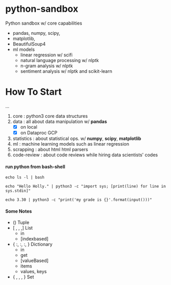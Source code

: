 # python-sandbox
Python sandbox w/ core capabilities 
* pandas, numpy, scipy, 
* matplotlib, 
* BeautifulSoup4
* ml models
   * linear regression w/ scifi
   * natural language processing w/ nlptk
   * n-gram analysis w/ nlptk
   * sentiment analysis w/ nlptk and scikit-learn
   

# How To Start
...

1. core : python3 core data structures
2. data : all about data manipulation w/ **pandas** 
   - [x] on local
   - [x] on Dataproc GCP
3. statistics : about statistical ops. w/ **numpy**, **scipy**, **matplotlib**
4. ml : machine learning models such as linear regression
5. scrapping : about html html parsers
5. code-review : about code reviews while hiring data scientists' codes 

#### run python from bash-shell

 `echo ls -l | bash`

 `echo "Hello Holly." | python3 -c "import sys; [print(line) for line in sys.stdin]"`

 `echo 3.30 | python3 -c "print('my grade is {}'.format(input()))"`

#### Some Notes

* ()                Tuple 
* [ , , ,]          List
  * in
  * [indexbased]
* { :, :, :, }      Dictionary
  * in
  * get
  * [valueBased]
  * items
  * values, keys
* { , , , }         Set